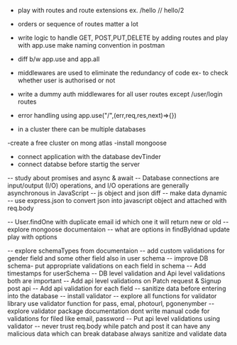 - play with routes and route extensions ex. /hello // hello/2
- orders or sequence of routes matter a lot

- write logic to handle GET, POST,PUT,DELETE by adding routes and play with app.use make naming convention in postman

- diff b/w app.use and app.all

- middlewares are used to eliminate the redundancy of code ex- to check whether user is authorised or not

-  write a dummy auth middlewares for all user routes except  /user/login routes

- error handling using app.use("/",(err,req,res,next)=>{})

- in a cluster there can be multiple databases 

-create a free cluster on mong atlas
-install mongoose
- connect application with the database devTinder
- connect databse before startig the server 


-- study about promises and async & await
--  Database connections are input/output (I/O) operations, and I/O operations are generally asynchronous in JavaScript
-- js object and json diff
-- make data dynamic
-- use express.json to convert json into javascript object and attached with req.body

-- User.findOne with duplicate email id which one it will return new or old 
-- explore mongoose documentaion
-- what are options in findByIdnad update play with options 


-- explore schemaTypes from documentaion
-- add custom validations for gender field and some other field also in user schema
-- improve DB schema- put appropriate validations on each field in schema
-- Add timestamps for  userSchema 
-- DB level validation and Api level validations both are important
-- Add api level validations on Patch request & Signup post api
-- Add api validation for each field 
-- sanitize data before entering into the database
-- install validator
-- explore all functions for validator library use validator function for pass, emal, photourl, pgonenymber
-- explore validator package documentation dont write manual code for validations for filed like email, password
-- Put api level validations using validator
-- never trust req.body while patch and post it can have any malicious data which can break database always sanitize and validate data